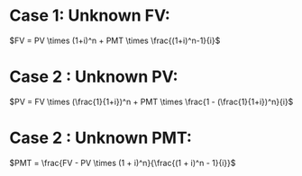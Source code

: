 # Case 1: Unknown FV:
$FV = PV \times (1+i)^n + PMT \times \frac{(1+i)^n-1}{i}$  
# Case 2 : Unknown PV:
$PV = FV \times (\frac{1}{1+i})^n + PMT \times \frac{1 - (\frac{1}{1+i})^n}{i}$
# Case 2 : Unknown PMT:
$PMT = \frac{FV - PV \times (1 + i)^n}{\frac{(1 + i)^n - 1}{i}}$
